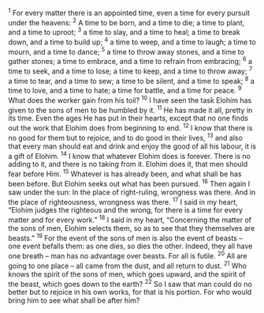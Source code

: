 <sup>1</sup> For every matter there is an appointed time, even a time for every pursuit under the heavens:
<sup>2</sup> A time to be born, and a time to die; a time to plant, and a time to uproot;
<sup>3</sup> a time to slay, and a time to heal; a time to break down, and a time to build up;
<sup>4</sup> a time to weep, and a time to laugh; a time to mourn, and a time to dance;
<sup>5</sup> a time to throw away stones, and a time to gather stones; a time to embrace, and a time to refrain from embracing;
<sup>6</sup> a time to seek, and a time to lose; a time to keep, and a time to throw away;
<sup>7</sup> a time to tear, and a time to sew; a time to be silent, and a time to speak;
<sup>8</sup> a time to love, and a time to hate; a time for battle, and a time for peace.
<sup>9</sup> What does the worker gain from his toil?
<sup>10</sup> I have seen the task Elohim has given to the sons of men to be humbled by it.
<sup>11</sup> He has made it all, pretty in its time. Even the ages He has put in their hearts, except that no one finds out the work that Elohim does from beginning to end.
<sup>12</sup> I know that there is no good for them but to rejoice, and to do good in their lives,
<sup>13</sup> and also that every man should eat and drink and enjoy the good of all his labour, it is a gift of Elohim.
<sup>14</sup> I know that whatever Elohim does is forever. There is no adding to it, and there is no taking from it. Elohim does it, that men should fear before Him.
<sup>15</sup> Whatever is has already been, and what shall be has been before. But Elohim seeks out what has been pursued.
<sup>16</sup> Then again I saw under the sun: In the place of right-ruling, wrongness was there. And in the place of righteousness, wrongness was there.
<sup>17</sup> I said in my heart, “Elohim judges the righteous and the wrong, for there is a time for every matter and for every work.”
<sup>18</sup> I said in my heart, “Concerning the matter of the sons of men, Elohim selects them, so as to see that they themselves are beasts.”
<sup>19</sup> For the event of the sons of men is also the event of beasts – one event befalls them: as one dies, so dies the other. Indeed, they all have one breath – man has no advantage over beasts. For all is futile.
<sup>20</sup> All are going to one place – all came from the dust, and all return to dust.
<sup>21</sup> Who knows the spirit of the sons of men, which goes upward, and the spirit of the beast, which goes down to the earth?
<sup>22</sup> So I saw that man could do no better but to rejoice in his own works, for that is his portion. For who would bring him to see what shall be after him?
